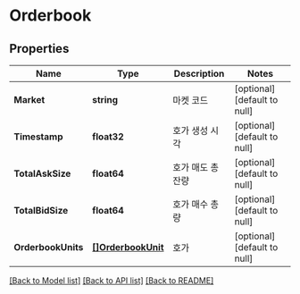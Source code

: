 # Orderbook

## Properties
Name | Type | Description | Notes
------------ | ------------- | ------------- | -------------
**Market** | **string** | 마켓 코드 | [optional] [default to null]
**Timestamp** | **float32** | 호가 생성 시각 | [optional] [default to null]
**TotalAskSize** | **float64** | 호가 매도 총 잔량 | [optional] [default to null]
**TotalBidSize** | **float64** | 호가 매수 총량 | [optional] [default to null]
**OrderbookUnits** | [**[]OrderbookUnit**](OrderbookUnit.md) | 호가 | [optional] [default to null]

[[Back to Model list]](../README.md#documentation-for-models) [[Back to API list]](../README.md#documentation-for-api-endpoints) [[Back to README]](../README.md)


